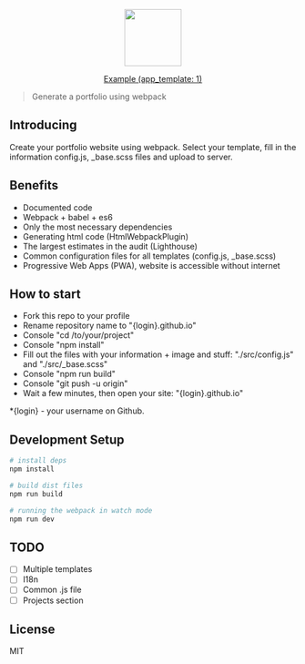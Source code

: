 <p align="center">
  <img src="https://github.com/WPortfolio/WPortfolio/blob/master/static/images/pixabay/resume.png" height="100">
</p>
<p align="center">
  <a href="https://wportfolio.github.io/">Example (app_template: 1)</a>
</p>

> Generate a portfolio using webpack

## Introducing

Create your portfolio website using webpack.
Select your template, fill in the information config.js, _base.scss files and upload to server.

## Benefits

- Documented code
- Webpack + babel + es6
- Only the most necessary dependencies
- Generating html code (HtmlWebpackPlugin)
- The largest estimates in the audit (Lighthouse)
- Common configuration files for all templates (config.js, _base.scss)
- Progressive Web Apps (PWA), website is accessible without internet

## How to start

- Fork this repo to your profile
- Rename repository name to "{login}.github.io"
- Console "cd /to/your/project"
- Console "npm install"
- Fill out the files with your information + image and stuff: "./src/config.js" and "./src/_base.scss"
- Console "npm run build"
- Console "git push -u origin"
- Wait a few minutes, then open your site: "{login}.github.io"

*{login} - your username on Github.

## Development Setup

``` bash
# install deps
npm install

# build dist files
npm run build

# running the webpack in watch mode
npm run dev
```

## TODO

- [ ] Multiple templates
- [ ] I18n
- [ ] Common .js file
- [ ] Projects section

## License

MIT
